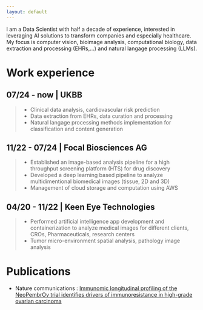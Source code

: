```yaml
---
layout: default
---
```


I am a Data Scientist with half a decade of experience, interested in leveraging AI solutions to transform companies and especially healthcare. 
My focus is computer vision, bioimage analysis, computational biology, data extraction and processing (EHRs,...) and natural langage processing (LLMs). 


# Work experience

## 07/24 - now | UKBB 
> - Clinical data analysis, cardiovascular risk prediction<br>
> - Data extraction from EHRs, data curation and processing<br>
> - Natural langage processing methods implementation for classification and content generation

## 11/22 - 07/24 | Focal Biosciences AG 
> - Established an image-based analysis pipeline for a high throughput screening platform (HTS) for drug discovery<br>
> - Developed a deep learning based pipeline to analyze multidimentional biomedical images (tissue, 2D and 3D)<br>
> - Management of cloud storage and computation using AWS

## 04/20 - 11/22 | Keen Eye Technologies 
> - Performed artificial intelligence app development and containerization to analyze medical images for different clients, CROs, Pharmaceuticals, research centers<br>
> - Tumor micro-environment spatial analysis, pathology image analysis



# Publications
- Nature communications : [Immunomic longitudinal profiling of the NeoPembrOv trial identifies drivers of immunoresistance in high-grade ovarian carcinoma](https://www.nature.com/articles/s41467-024-47000-5)

